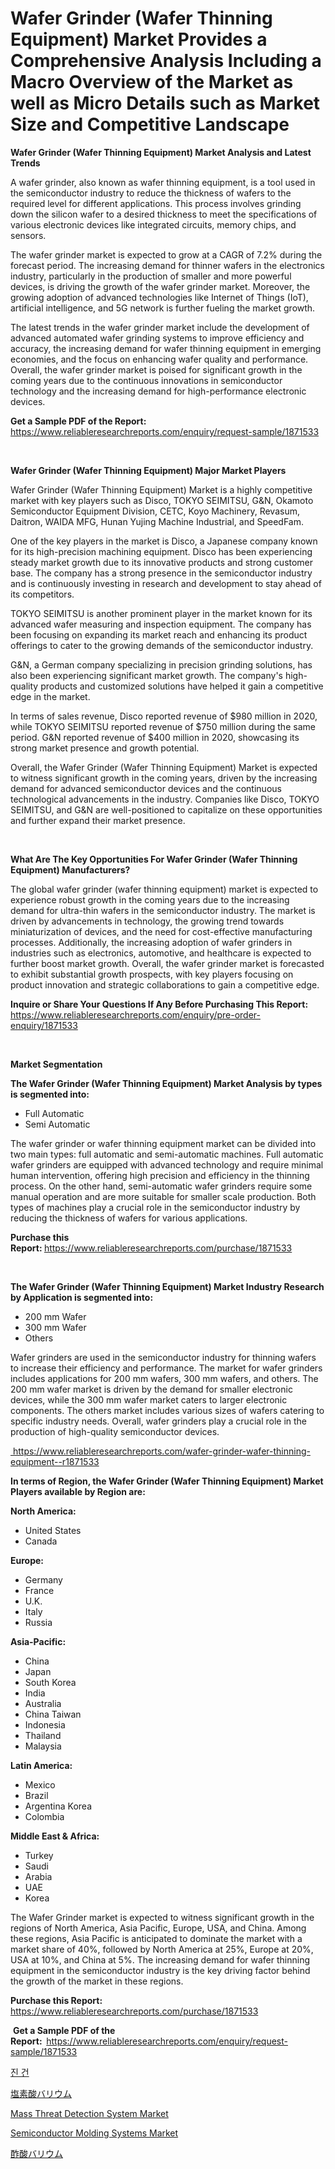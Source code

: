<p><h1>Wafer Grinder (Wafer Thinning Equipment) Market Provides a Comprehensive Analysis Including a Macro Overview of the Market as well as Micro Details such as Market Size and Competitive Landscape</h1></p><p><strong>Wafer Grinder (Wafer Thinning Equipment) Market Analysis and Latest Trends</strong></p>
<p><p>A wafer grinder, also known as wafer thinning equipment, is a tool used in the semiconductor industry to reduce the thickness of wafers to the required level for different applications. This process involves grinding down the silicon wafer to a desired thickness to meet the specifications of various electronic devices like integrated circuits, memory chips, and sensors.</p><p>The wafer grinder market is expected to grow at a CAGR of 7.2% during the forecast period. The increasing demand for thinner wafers in the electronics industry, particularly in the production of smaller and more powerful devices, is driving the growth of the wafer grinder market. Moreover, the growing adoption of advanced technologies like Internet of Things (IoT), artificial intelligence, and 5G network is further fueling the market growth.</p><p>The latest trends in the wafer grinder market include the development of advanced automated wafer grinding systems to improve efficiency and accuracy, the increasing demand for wafer thinning equipment in emerging economies, and the focus on enhancing wafer quality and performance. Overall, the wafer grinder market is poised for significant growth in the coming years due to the continuous innovations in semiconductor technology and the increasing demand for high-performance electronic devices.</p></p>
<p><strong>Get a Sample PDF of the Report:&nbsp;</strong> <a href="https://www.reliableresearchreports.com/enquiry/request-sample/1871533">https://www.reliableresearchreports.com/enquiry/request-sample/1871533</a></p>
<p>&nbsp;</p>
<p><strong>Wafer Grinder (Wafer Thinning Equipment) Major Market Players</strong></p>
<p><p>Wafer Grinder (Wafer Thinning Equipment) Market is a highly competitive market with key players such as Disco, TOKYO SEIMITSU, G&N, Okamoto Semiconductor Equipment Division, CETC, Koyo Machinery, Revasum, Daitron, WAIDA MFG, Hunan Yujing Machine Industrial, and SpeedFam.</p><p>One of the key players in the market is Disco, a Japanese company known for its high-precision machining equipment. Disco has been experiencing steady market growth due to its innovative products and strong customer base. The company has a strong presence in the semiconductor industry and is continuously investing in research and development to stay ahead of its competitors.</p><p>TOKYO SEIMITSU is another prominent player in the market known for its advanced wafer measuring and inspection equipment. The company has been focusing on expanding its market reach and enhancing its product offerings to cater to the growing demands of the semiconductor industry.</p><p>G&N, a German company specializing in precision grinding solutions, has also been experiencing significant market growth. The company's high-quality products and customized solutions have helped it gain a competitive edge in the market.</p><p>In terms of sales revenue, Disco reported revenue of $980 million in 2020, while TOKYO SEIMITSU reported revenue of $750 million during the same period. G&N reported revenue of $400 million in 2020, showcasing its strong market presence and growth potential.</p><p>Overall, the Wafer Grinder (Wafer Thinning Equipment) Market is expected to witness significant growth in the coming years, driven by the increasing demand for advanced semiconductor devices and the continuous technological advancements in the industry. Companies like Disco, TOKYO SEIMITSU, and G&N are well-positioned to capitalize on these opportunities and further expand their market presence.</p></p>
<p>&nbsp;</p>
<p><strong>What Are The Key Opportunities For Wafer Grinder (Wafer Thinning Equipment) Manufacturers?</strong></p>
<p><p>The global wafer grinder (wafer thinning equipment) market is expected to experience robust growth in the coming years due to the increasing demand for ultra-thin wafers in the semiconductor industry. The market is driven by advancements in technology, the growing trend towards miniaturization of devices, and the need for cost-effective manufacturing processes. Additionally, the increasing adoption of wafer grinders in industries such as electronics, automotive, and healthcare is expected to further boost market growth. Overall, the wafer grinder market is forecasted to exhibit substantial growth prospects, with key players focusing on product innovation and strategic collaborations to gain a competitive edge.</p></p>
<p><strong>Inquire or Share Your Questions If Any Before Purchasing This Report:</strong> <a href="https://www.reliableresearchreports.com/enquiry/pre-order-enquiry/1871533">https://www.reliableresearchreports.com/enquiry/pre-order-enquiry/1871533</a></p>
<p>&nbsp;</p>
<p><strong>Market Segmentation</strong></p>
<p><strong>The Wafer Grinder (Wafer Thinning Equipment) Market Analysis by types is segmented into:</strong></p>
<p><ul><li>Full Automatic</li><li>Semi Automatic</li></ul></p>
<p><p>The wafer grinder or wafer thinning equipment market can be divided into two main types: full automatic and semi-automatic machines. Full automatic wafer grinders are equipped with advanced technology and require minimal human intervention, offering high precision and efficiency in the thinning process. On the other hand, semi-automatic wafer grinders require some manual operation and are more suitable for smaller scale production. Both types of machines play a crucial role in the semiconductor industry by reducing the thickness of wafers for various applications.</p></p>
<p><strong>Purchase this Report:&nbsp;</strong><a href="https://www.reliableresearchreports.com/purchase/1871533">https://www.reliableresearchreports.com/purchase/1871533</a></p>
<p>&nbsp;</p>
<p><strong>The Wafer Grinder (Wafer Thinning Equipment) Market Industry Research by Application is segmented into:</strong></p>
<p><ul><li>200 mm Wafer</li><li>300 mm Wafer</li><li>Others</li></ul></p>
<p><p>Wafer grinders are used in the semiconductor industry for thinning wafers to increase their efficiency and performance. The market for wafer grinders includes applications for 200 mm wafers, 300 mm wafers, and others. The 200 mm wafer market is driven by the demand for smaller electronic devices, while the 300 mm wafer market caters to larger electronic components. The others market includes various sizes of wafers catering to specific industry needs. Overall, wafer grinders play a crucial role in the production of high-quality semiconductor devices.</p></p>
<p><a href="https://www.reliableresearchreports.com/wafer-grinder-wafer-thinning-equipment--r1871533">&nbsp;https://www.reliableresearchreports.com/wafer-grinder-wafer-thinning-equipment--r1871533</a></p>
<p><strong>In terms of Region, the Wafer Grinder (Wafer Thinning Equipment) Market Players available by Region are:</strong></p>
<p>
    <p> <strong> North America: </strong>
        <ul>
            <li>United States</li>
            <li>Canada</li>
        </ul>
        </p> 
    <p> <strong> Europe: </strong>
        <ul>
            <li>Germany</li>
            <li>France</li>
            <li>U.K.</li>
            <li>Italy</li>
            <li>Russia</li>
        </ul>
        </p> 
    <p> <strong> Asia-Pacific: </strong>
        <ul>
            <li>China</li>
            <li>Japan</li>
            <li>South Korea</li>
            <li>India</li>
            <li>Australia</li>
            <li>China Taiwan</li>
            <li>Indonesia</li>
            <li>Thailand</li>
            <li>Malaysia</li>
        </ul>
        </p> 
    <p> <strong> Latin America: </strong>
        <ul>
            <li>Mexico</li>
            <li>Brazil</li>
            <li>Argentina Korea</li>
            <li>Colombia</li>
        </ul>
        </p> 
    <p> <strong> Middle East & Africa: </strong>
        <ul>
            <li>Turkey</li>
            <li>Saudi</li>
            <li>Arabia</li>
            <li>UAE</li>
            <li>Korea</li>
        </ul>
    </p>
    </p>
<p><p>The Wafer Grinder market is expected to witness significant growth in the regions of North America, Asia Pacific, Europe, USA, and China. Among these regions, Asia Pacific is anticipated to dominate the market with a market share of 40%, followed by North America at 25%, Europe at 20%, USA at 10%, and China at 5%. The increasing demand for wafer thinning equipment in the semiconductor industry is the key driving factor behind the growth of the market in these regions.</p></p>
<p><strong>Purchase this Report: </strong><a href="https://www.reliableresearchreports.com/purchase/1871533">https://www.reliableresearchreports.com/purchase/1871533</a></p>
<p>&nbsp;<strong>Get a Sample PDF of the Report:&nbsp;&nbsp;</strong><a href="https://www.reliableresearchreports.com/enquiry/request-sample/1871533">https://www.reliableresearchreports.com/enquiry/request-sample/1871533</a></p>
<p><strong></strong></p>
<p><p><a href="https://github.com/vskv4779xr1/Market-Research-Report-List-1/blob/main/833775740091.md">진 건</a></p><p><a href="https://github.com/EmoryYundt1935/Market-Research-Report-List-1/blob/main/147305343606.md">塩素酸バリウム</a></p><p><a href="https://github.com/juancolorado15/Market-Research-Report-List-2/blob/main/mass-threat-detection-system-market.md">Mass Threat Detection System Market</a></p><p><a href="https://github.com/mahnoor2003/Market-Research-Report-List-4/blob/main/semiconductor-molding-systems-market.md">Semiconductor Molding Systems Market</a></p><p><a href="https://github.com/mcbeesbxa270/Market-Research-Report-List-1/blob/main/929931543605.md">酢酸バリウム</a></p></p>